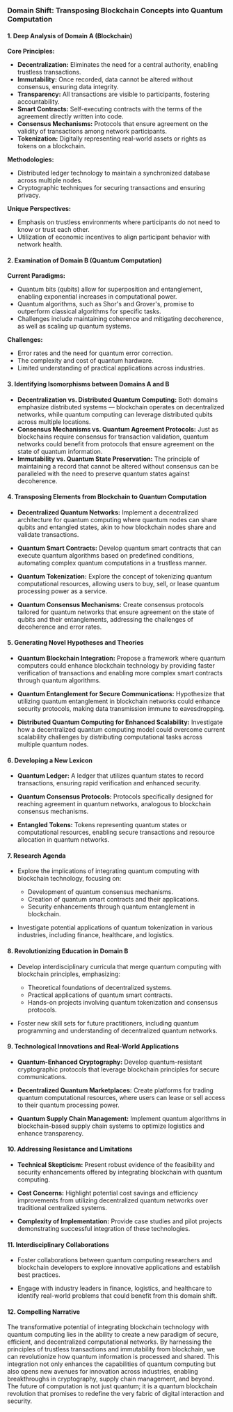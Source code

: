 ### Domain Shift: Transposing Blockchain Concepts into Quantum Computation

#### 1. Deep Analysis of Domain A (Blockchain)

**Core Principles:**
- **Decentralization:** Eliminates the need for a central authority, enabling trustless transactions.
- **Immutability:** Once recorded, data cannot be altered without consensus, ensuring data integrity.
- **Transparency:** All transactions are visible to participants, fostering accountability.
- **Smart Contracts:** Self-executing contracts with the terms of the agreement directly written into code.
- **Consensus Mechanisms:** Protocols that ensure agreement on the validity of transactions among network participants.
- **Tokenization:** Digitally representing real-world assets or rights as tokens on a blockchain.

**Methodologies:**
- Distributed ledger technology to maintain a synchronized database across multiple nodes.
- Cryptographic techniques for securing transactions and ensuring privacy.

**Unique Perspectives:**
- Emphasis on trustless environments where participants do not need to know or trust each other.
- Utilization of economic incentives to align participant behavior with network health.

#### 2. Examination of Domain B (Quantum Computation)

**Current Paradigms:**
- Quantum bits (qubits) allow for superposition and entanglement, enabling exponential increases in computational power.
- Quantum algorithms, such as Shor's and Grover's, promise to outperform classical algorithms for specific tasks.
- Challenges include maintaining coherence and mitigating decoherence, as well as scaling up quantum systems.

**Challenges:**
- Error rates and the need for quantum error correction.
- The complexity and cost of quantum hardware.
- Limited understanding of practical applications across industries.

#### 3. Identifying Isomorphisms between Domains A and B

- **Decentralization vs. Distributed Quantum Computing:** Both domains emphasize distributed systems — blockchain operates on decentralized networks, while quantum computing can leverage distributed qubits across multiple locations.
- **Consensus Mechanisms vs. Quantum Agreement Protocols:** Just as blockchains require consensus for transaction validation, quantum networks could benefit from protocols that ensure agreement on the state of quantum information.
- **Immutability vs. Quantum State Preservation:** The principle of maintaining a record that cannot be altered without consensus can be paralleled with the need to preserve quantum states against decoherence.

#### 4. Transposing Elements from Blockchain to Quantum Computation

- **Decentralized Quantum Networks:** Implement a decentralized architecture for quantum computing where quantum nodes can share qubits and entangled states, akin to how blockchain nodes share and validate transactions.
  
- **Quantum Smart Contracts:** Develop quantum smart contracts that can execute quantum algorithms based on predefined conditions, automating complex quantum computations in a trustless manner.

- **Quantum Tokenization:** Explore the concept of tokenizing quantum computational resources, allowing users to buy, sell, or lease quantum processing power as a service.

- **Quantum Consensus Mechanisms:** Create consensus protocols tailored for quantum networks that ensure agreement on the state of qubits and their entanglements, addressing the challenges of decoherence and error rates.

#### 5. Generating Novel Hypotheses and Theories

- **Quantum Blockchain Integration:** Propose a framework where quantum computers could enhance blockchain technology by providing faster verification of transactions and enabling more complex smart contracts through quantum algorithms.

- **Quantum Entanglement for Secure Communications:** Hypothesize that utilizing quantum entanglement in blockchain networks could enhance security protocols, making data transmission immune to eavesdropping.

- **Distributed Quantum Computing for Enhanced Scalability:** Investigate how a decentralized quantum computing model could overcome current scalability challenges by distributing computational tasks across multiple quantum nodes.

#### 6. Developing a New Lexicon

- **Quantum Ledger:** A ledger that utilizes quantum states to record transactions, ensuring rapid verification and enhanced security.
  
- **Quantum Consensus Protocols:** Protocols specifically designed for reaching agreement in quantum networks, analogous to blockchain consensus mechanisms.

- **Entangled Tokens:** Tokens representing quantum states or computational resources, enabling secure transactions and resource allocation in quantum networks.

#### 7. Research Agenda

- Explore the implications of integrating quantum computing with blockchain technology, focusing on:
  - Development of quantum consensus mechanisms.
  - Creation of quantum smart contracts and their applications.
  - Security enhancements through quantum entanglement in blockchain.

- Investigate potential applications of quantum tokenization in various industries, including finance, healthcare, and logistics.

#### 8. Revolutionizing Education in Domain B

- Develop interdisciplinary curricula that merge quantum computing with blockchain principles, emphasizing:
  - Theoretical foundations of decentralized systems.
  - Practical applications of quantum smart contracts.
  - Hands-on projects involving quantum tokenization and consensus protocols.

- Foster new skill sets for future practitioners, including quantum programming and understanding of decentralized quantum networks.

#### 9. Technological Innovations and Real-World Applications

- **Quantum-Enhanced Cryptography:** Develop quantum-resistant cryptographic protocols that leverage blockchain principles for secure communications.
  
- **Decentralized Quantum Marketplaces:** Create platforms for trading quantum computational resources, where users can lease or sell access to their quantum processing power.

- **Quantum Supply Chain Management:** Implement quantum algorithms in blockchain-based supply chain systems to optimize logistics and enhance transparency.

#### 10. Addressing Resistance and Limitations

- **Technical Skepticism:** Present robust evidence of the feasibility and security enhancements offered by integrating blockchain with quantum computing.
  
- **Cost Concerns:** Highlight potential cost savings and efficiency improvements from utilizing decentralized quantum networks over traditional centralized systems.

- **Complexity of Implementation:** Provide case studies and pilot projects demonstrating successful integration of these technologies.

#### 11. Interdisciplinary Collaborations

- Foster collaborations between quantum computing researchers and blockchain developers to explore innovative applications and establish best practices.
  
- Engage with industry leaders in finance, logistics, and healthcare to identify real-world problems that could benefit from this domain shift.

#### 12. Compelling Narrative

The transformative potential of integrating blockchain technology with quantum computing lies in the ability to create a new paradigm of secure, efficient, and decentralized computational networks. By harnessing the principles of trustless transactions and immutability from blockchain, we can revolutionize how quantum information is processed and shared. This integration not only enhances the capabilities of quantum computing but also opens new avenues for innovation across industries, enabling breakthroughs in cryptography, supply chain management, and beyond. The future of computation is not just quantum; it is a quantum blockchain revolution that promises to redefine the very fabric of digital interaction and security.